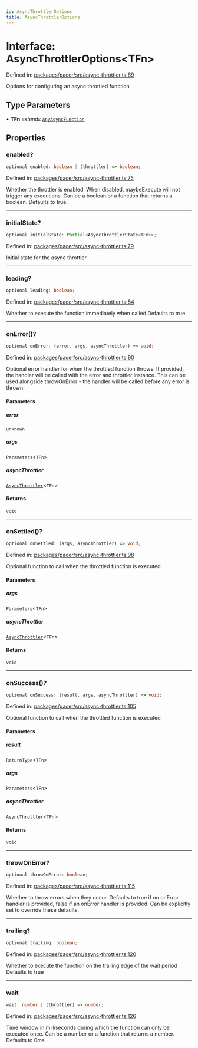 ```yaml
---
id: AsyncThrottlerOptions
title: AsyncThrottlerOptions
---
```


<!-- DO NOT EDIT: this page is autogenerated from the type comments -->

# Interface: AsyncThrottlerOptions\<TFn\>

Defined in: [packages/pacer/src/async-throttler.ts:69](https://github.com/TanStack/pacer/blob/main/packages/pacer/src/async-throttler.ts#L69)

Options for configuring an async throttled function

## Type Parameters

• **TFn** *extends* [`AnyAsyncFunction`](../../type-aliases/anyasyncfunction.md)

## Properties

### enabled?

```ts
optional enabled: boolean | (throttler) => boolean;
```

Defined in: [packages/pacer/src/async-throttler.ts:75](https://github.com/TanStack/pacer/blob/main/packages/pacer/src/async-throttler.ts#L75)

Whether the throttler is enabled. When disabled, maybeExecute will not trigger any executions.
Can be a boolean or a function that returns a boolean.
Defaults to true.

***

### initialState?

```ts
optional initialState: Partial<AsyncThrottlerState<TFn>>;
```

Defined in: [packages/pacer/src/async-throttler.ts:79](https://github.com/TanStack/pacer/blob/main/packages/pacer/src/async-throttler.ts#L79)

Initial state for the async throttler

***

### leading?

```ts
optional leading: boolean;
```

Defined in: [packages/pacer/src/async-throttler.ts:84](https://github.com/TanStack/pacer/blob/main/packages/pacer/src/async-throttler.ts#L84)

Whether to execute the function immediately when called
Defaults to true

***

### onError()?

```ts
optional onError: (error, args, asyncThrottler) => void;
```

Defined in: [packages/pacer/src/async-throttler.ts:90](https://github.com/TanStack/pacer/blob/main/packages/pacer/src/async-throttler.ts#L90)

Optional error handler for when the throttled function throws.
If provided, the handler will be called with the error and throttler instance.
This can be used alongside throwOnError - the handler will be called before any error is thrown.

#### Parameters

##### error

`unknown`

##### args

`Parameters`\<`TFn`\>

##### asyncThrottler

[`AsyncThrottler`](../../classes/asyncthrottler.md)\<`TFn`\>

#### Returns

`void`

***

### onSettled()?

```ts
optional onSettled: (args, asyncThrottler) => void;
```

Defined in: [packages/pacer/src/async-throttler.ts:98](https://github.com/TanStack/pacer/blob/main/packages/pacer/src/async-throttler.ts#L98)

Optional function to call when the throttled function is executed

#### Parameters

##### args

`Parameters`\<`TFn`\>

##### asyncThrottler

[`AsyncThrottler`](../../classes/asyncthrottler.md)\<`TFn`\>

#### Returns

`void`

***

### onSuccess()?

```ts
optional onSuccess: (result, args, asyncThrottler) => void;
```

Defined in: [packages/pacer/src/async-throttler.ts:105](https://github.com/TanStack/pacer/blob/main/packages/pacer/src/async-throttler.ts#L105)

Optional function to call when the throttled function is executed

#### Parameters

##### result

`ReturnType`\<`TFn`\>

##### args

`Parameters`\<`TFn`\>

##### asyncThrottler

[`AsyncThrottler`](../../classes/asyncthrottler.md)\<`TFn`\>

#### Returns

`void`

***

### throwOnError?

```ts
optional throwOnError: boolean;
```

Defined in: [packages/pacer/src/async-throttler.ts:115](https://github.com/TanStack/pacer/blob/main/packages/pacer/src/async-throttler.ts#L115)

Whether to throw errors when they occur.
Defaults to true if no onError handler is provided, false if an onError handler is provided.
Can be explicitly set to override these defaults.

***

### trailing?

```ts
optional trailing: boolean;
```

Defined in: [packages/pacer/src/async-throttler.ts:120](https://github.com/TanStack/pacer/blob/main/packages/pacer/src/async-throttler.ts#L120)

Whether to execute the function on the trailing edge of the wait period
Defaults to true

***

### wait

```ts
wait: number | (throttler) => number;
```

Defined in: [packages/pacer/src/async-throttler.ts:126](https://github.com/TanStack/pacer/blob/main/packages/pacer/src/async-throttler.ts#L126)

Time window in milliseconds during which the function can only be executed once.
Can be a number or a function that returns a number.
Defaults to 0ms
